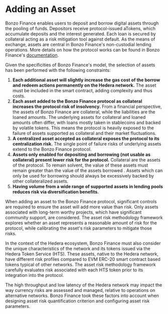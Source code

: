 # Adding an Asset

Bonzo Finance enables users to deposit and borrow digital assets through the pooling of funds. Depositors receive protocol-issued aTokens, which accumulate deposits and the interest generated. Each loan is secured by collateral acting as a risk mitigation tool against default. As the means of exchange, assets are central in Bonzo Finance's non-custodial lending operations. More details on how the protocol works can be found in Bonzo Finance's [documentation](https://docs.bonzo.finance).

Given the specificities of Bonzo Finance's model, the selection of assets has been performed with the following constraints:

1. **Each additional asset will slightly increase the gas cost of the borrow and redeem actions permanently on the Hedera network.** The asset must be included in the smart contract, adding complexity and thus costs.
2. **Each asset added to the Bonzo Finance protocol as collateral increases the protocol risk of insolvency.** From a financial perspective, the assets of Bonzo Finance are collateral, while the liabilities are the loaned amounts. The underlying assets for collateral and loaned amounts often differ, with loans mostly taken in stablecoins and backed by volatile tokens. This means the protocol is heavily exposed to the failure of assets supported as collateral and their market fluctuations.
3. **A centralized asset accepted as collateral exposes the protocol to its centralization risk.** The single point of failure risks of underlying assets extend to the Bonzo Finance protocol.
4. **Assets only enabled for depositing and borrowing (not usable as collateral) present lower risk for the protocol.** Collateral are the assets of the protocol. To remain solvent, the value of these assets must remain greater than the value of the assets borrowed . Assets which can only be used for borrowing should always be excessively backed by other collateralized assets.
5. **Having volume from a wide range of supported assets in lending pools reduces risk via diversification benefits.**

When adding an asset to the Bonzo Finance protocol, significant controls are required to ensure the asset will add more value than risk. Only assets associated with long-term worthy projects, which have significant community support, are considered. The asset risk methodology framework explores whether an asset represents a reasonable amount of risk for the protocol, while calibrating the asset's risk parameters to mitigate those risks.

In the context of the Hedera ecosystem, Bonzo Finance must also consider the unique characteristics of the network and its tokens issued via the Hedera Token Service (HTS). These assets, native to the Hedera network, have different risk profiles compared to EVM ERC-20 smart contract based tokens typical of other networks. The asset risk methodology framework carefully evaluates risk associated with each HTS token prior to its integration into the protocol.

The high throughput and low latency of the Hedera network may impact the way currency risks are assessed and managed, relative to operations on alternative networks. Bonzo Finance took these factors into account when designing asset risk quantification criterion and configuring asset risk parameters.
